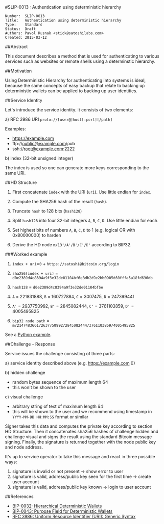 #SLIP-0013 : Authentication using deterministic hierarchy

```
Number:  SLIP-0013
Title:   Authentication using deterministic hierarchy
Type:    Standard
Status:  Draft
Authors: Pavol Rusnak <stick@satoshilabs.com>
Created: 2015-03-12
```

##Abstract

This document describes a method that is used for authenticating
to various services such as websites or remote shells using a determinstic
hierarchy.

##Motivation

Using Deterministic Hierarchy for authenticating into systems is ideal,
because the same concepts of easy backup that relate to backing up
deterministic wallets can be applied to backing up user identities.

##Service Identity

Let's introduce the service identity. It consists of two elements:

a) RFC 3986 URI `proto://[user@]host[:port][/path]`

Examples:

- https://example.com
- ftp://public@example.com/pub
- ssh://root@example.com:2222

b) index (32-bit unsigned integer)

The index is used so one can generate more keys corresponding to the same URI.

##HD Structure

1. First concatenate `index` with the URI (`uri`). Use little endian for `index`. 

2. Compute the SHA256 hash of the result (`hash`).

3. Truncate `hash` to 128 bits (`hash128`)

4. Split `hash128` into four 32-bit integers `A`, `B`, `C`, `D`. Use little endian for each.

5. Set highest bits of numbers `A`, `B`, `C`, `D` to 1 (e.g. logical OR with 0x80000000) to harden

6. Derive the HD node `m/13'/A'/B'/C'/D'` according to BIP32.

###Worked example
1. `index + uri`=`0` + `https://satoshi@bitcoin.org/login` 

2. `sha256(index + uri)` = `d0e2389d4c8394a9f3e32de01104bf6e8db2d9e2bb0905d60fffa5a18fd696db`

3. `hash128` = `d0e2389d4c8394a9f3e32de01104bf6e`

4. `A` = 221831888, `B` = 160727884, `C` = 3007475, `D` = 247399441

5. `A'` = 2637750992, `B'` = 2845082444, `C'` = 3761103859, `D'` = 4005495825

6. `bip32 node path` = `m/2147483661/2637750992/2845082444/3761103859/4005495825` 

See a [Python example](https://github.com/trezor/python-trezor/blob/ca45019918bc4c54f1ace899a9acf397c8f4d92f/tests/test_msg_signidentity.py#L27).

##Challenge - Response

Service issues the challenge consisting of three parts:

a) service identity described above (e.g. https://example.com 0)

b) hidden challenge
   - random bytes sequence of maximum length 64
   - this won't be shown to the user

c) visual challenge
   - arbitrary string of text of maximum length 64
   - this will be shown to the user and we recommend using timestamp in `YYYY-MM-DD HH:MM:SS` format or similar

Signer takes this data and computes the private key according to section HD Structure.
Then it concatenates sha256 hashes of challenge hidden and challenge visual and
signs the result using the standard Bitcoin message signing.
Finally, the signature is returned together with the node public key and node address.

It's up to service operator to take this message and react in three possible ways:

1. signature is invalid or not present -> show error to user
2. signature is valid, address/public key seen for the first time -> create user account
3. signature is valid, address/public key known -> login to user account

##References

- [BIP-0032: Hierarchical Deterministic Wallets](https://github.com/bitcoin/bips/blob/master/bip-0032.mediawiki)
- [BIP-0043: Purpose Field for Deterministic Wallets](https://github.com/bitcoin/bips/blob/master/bip-0043.mediawiki)
- [RFC 3986: Uniform Resource Identifier (URI): Generic Syntax](https://tools.ietf.org/html/rfc3986)
